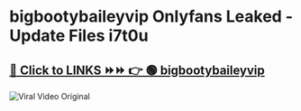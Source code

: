 
 # bigbootybaileyvip Onlyfans Leaked - Update Files i7t0u

## <h2><a href="https://clipsfans.com/bigbootybaileyvip&ref=git">🔗 Click to LINKS ⏩⏩ 👉 🟢 bigbootybaileyvip </a></h2>

<a href="https://clipsfans.com/bigbootybaileyvip&ref=git" rel="nofollow" data-target="animated-image.originalLink"><img src="https://i.ibb.co.com/xMMVF88/686577567.gif" alt="Viral Video Original" style="max-width: 100%; display: inline-block;" data-target="animated-image.originalImage"></a>

